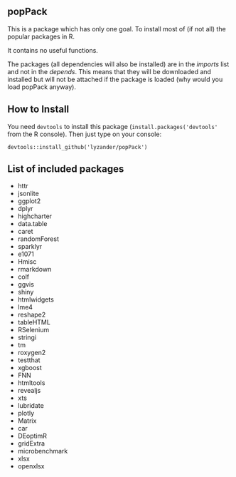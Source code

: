 ## popPack

This is a package which has only one goal. To install most of (if not all) the popular packages in R. 

It contains no useful functions.

The packages (all dependencies will also be installed) are in the _imports_ list and not in the _depends_. This
means that they will be downloaded and installed but will not be attached if the package is loaded (why would
you load popPack anyway).

## How to Install

You need `devtools` to install this package (`install.packages('devtools'` from the R console). Then just type on 
your console:

```{r}
devtools::install_github('lyzander/popPack')
```

## List of included packages

* httr
* jsonlite
* ggplot2
* dplyr
* highcharter
* data.table
* caret
* randomForest
* sparklyr
* e1071
* Hmisc
* rmarkdown
* colf
* ggvis
* shiny
* htmlwidgets
* lme4
* reshape2
* tableHTML
* RSelenium
* stringi
* tm
* roxygen2
* testthat
* xgboost
* FNN
* htmltools
* revealjs
* xts
* lubridate
* plotly
* Matrix
* car
* DEoptimR
* gridExtra
* microbenchmark
* xlsx
* openxlsx